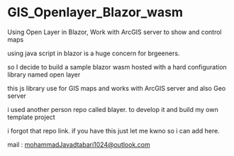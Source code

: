 # GIS_Openlayer_Blazor_wasm
Using Open Layer in Blazor, Work with ArcGIS server to show and control maps

using java script in blazor is a huge concern for brgeeners.

so I decide to build a sample blazor wasm hosted with a hard configuration library named open layer

this js library use for GIS maps and works with ArcGIS server and also Geo server

i used another person repo called blayer. to develop it and build my own template project

i forgot that repo link. if you have this just let me kwno so i can add here.

mail : mohammadJavadtabari1024@outlook.com
